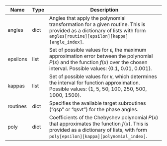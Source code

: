 |Name|Type|Description|
|-|-|-|
|angles|dict|Angles that apply the polynomial transformation for a given routine. This is provided as a dictionary of lists with form `angles[routine][epsilon][kappa][angle_index]`.|
|epsilons|list|Set of possible values for $\epsilon$, the maximum approximation error between the polynomial $P(x)$ and the function $f(x)$ over the chosen interval. Possible values: {0.1, 0.01, 0.001}.|
|kappas|list|Set of possible values for $\kappa$, which determines the interval for function approximation. Possible values: {1, 5, 50, 100, 250, 500, 1000, 1500}.|
|routines|dict|Specifies the available target subroutines (“qsp” or “qsvt”) for the phase angles.|
|poly|dict|Coefficients of the Chebyshev polynomial $P(x)$ that approximates the function $f(x)$. This is provided as a dictionary of lists, with form `poly[epsilon][kappa][polynomial_index]`.|